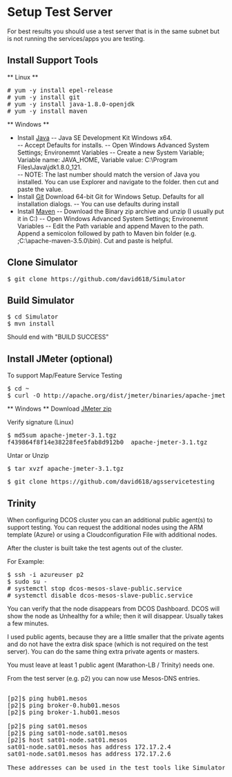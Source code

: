 # Setup Test Server

For best results you should use a test server that is in the same subnet but is not running the services/apps you are testing.

## Install Support Tools

** Linux **
<pre>
# yum -y install epel-release
# yum -y install git
# yum -y install java-1.8.0-openjdk
# yum -y install maven
</pre>

** Windows **
- Install [Java](http://www.oracle.com/technetwork/java/javase/downloads/jdk8-downloads-2133151.html) 
  -- Java SE Development Kit Windows x64.  
  -- Accept Defaults for installs.
  -- Open Windows Advanced System Settings; Environemnt Variables
  -- Create a new System Variable; Variable name: JAVA_HOME, Variable value: C:\Program Files\Java\jdk1.8.0_121.  
  -- NOTE: The last number should match the version of Java you installed. You can use Explorer and navigate to the folder. then cut and paste the value.
- Install [Git](https://git-scm.com/download/win) Download 64-bit Git for Windows Setup. Defaults for all installation dialogs. 
  -- You can use defaults during install
- Install [Maven](https://maven.apache.org/download.cgi)
  -- Download the Binary zip archive and unzip (I usually put it in C:\) 
  -- Open Windows Advanced System Settings; Environemnt Variables
  -- Edit the Path variable and append Maven to the path. Append a semicolon followed by path to Maven bin folder (e.g. ;C:\apache-maven-3.5.0\bin).  Cut and paste is helpful.

## Clone Simulator
<pre>
$ git clone https://github.com/david618/Simulator
</pre>

## Build Simulator
<pre>
$ cd Simulator
$ mvn install
</pre>
Should end with "BUILD SUCCESS"

## Install JMeter (optional)
To support Map/Feature Service Testing
<pre>
$ cd ~
$ curl -O http://apache.org/dist/jmeter/binaries/apache-jmeter-3.1.tgz
</pre>

** Windows **
Download [JMeter zip](http://jmeter.apache.org/download_jmeter.cgi)

Verify signature (Linux)
<pre>
$ md5sum apache-jmeter-3.1.tgz
f439864f8f14e38228fee5fab8d912b0  apache-jmeter-3.1.tgz
</pre>

Untar or Unzip
<pre>
$ tar xvzf apache-jmeter-3.1.tgz
</pre>

<pre>
$ git clone https://github.com/david618/agsservicetesting
</pre>

## Trinity

When configuring DCOS cluster you can an additional public agent(s) to support testing.  You can request the additional nodes using the ARM template (Azure) or using a Cloudconfiguration File with additional nodes.  

After the cluster is built take the test agents out of the cluster. 

For Example:

<pre>
$ ssh -i azureuser p2
$ sudo su -
# systemctl stop dcos-mesos-slave-public.service
# systemctl disable dcos-mesos-slave-public.service
</pre>

You can verify that the node disappears from DCOS Dashboard. DCOS will show the node as Unhealthy for a while; then it will disappear.  Usually takes a few minutes.

I used public agents, because they are a little smaller that the private agents and do not have the extra disk space (which is not required on the test server).  You can do the same thing extra private agents or masters.  

You must leave at least 1 public agent (Marathon-LB / Trinity) needs one.

From the test server (e.g. p2) you can now use Mesos-DNS entries.

<pre>

[p2]$ ping hub01.mesos
[p2]$ ping broker-0.hub01.mesos
[p2]$ ping broker-1.hub01.mesos

[p2]$ ping sat01.mesos
[p2]$ ping sat01-node.sat01.mesos
[p2]$ host sat01-node.sat01.mesos
sat01-node.sat01.mesos has address 172.17.2.4
sat01-node.sat01.mesos has address 172.17.2.6

These addresses can be used in the test tools like Simulator; instead of using IP's.
</pre>
